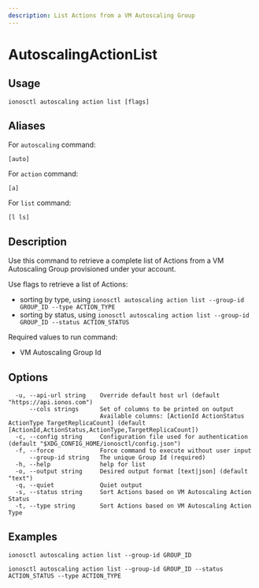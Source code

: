 ```yaml
---
description: List Actions from a VM Autoscaling Group
---
```


# AutoscalingActionList

## Usage

```text
ionosctl autoscaling action list [flags]
```

## Aliases

For `autoscaling` command:

```text
[auto]
```

For `action` command:

```text
[a]
```

For `list` command:

```text
[l ls]
```

## Description

Use this command to retrieve a complete list of Actions from a VM Autoscaling Group provisioned under your account.

Use flags to retrieve a list of Actions:

* sorting by type, using `ionosctl autoscaling action list --group-id GROUP_ID --type ACTION_TYPE`
* sorting by status, using `ionosctl autoscaling action list --group-id GROUP_ID --status ACTION_STATUS`

Required values to run command:

* VM Autoscaling Group Id

## Options

```text
  -u, --api-url string    Override default host url (default "https://api.ionos.com")
      --cols strings      Set of columns to be printed on output 
                          Available columns: [ActionId ActionStatus ActionType TargetReplicaCount] (default [ActionId,ActionStatus,ActionType,TargetReplicaCount])
  -c, --config string     Configuration file used for authentication (default "$XDG_CONFIG_HOME/ionosctl/config.json")
  -f, --force             Force command to execute without user input
      --group-id string   The unique Group Id (required)
  -h, --help              help for list
  -o, --output string     Desired output format [text|json] (default "text")
  -q, --quiet             Quiet output
  -s, --status string     Sort Actions based on VM Autoscaling Action Status
  -t, --type string       Sort Actions based on VM Autoscaling Action Type
```

## Examples

```text
ionosctl autoscaling action list --group-id GROUP_ID

ionosctl autoscaling action list --group-id GROUP_ID --status ACTION_STATUS --type ACTION_TYPE
```

